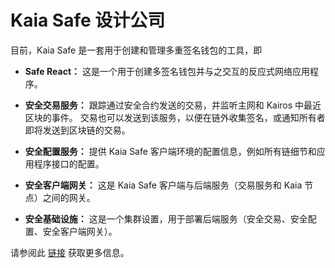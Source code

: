 # Kaia Safe 设计公司

目前，Kaia Safe 是一套用于创建和管理多重签名钱包的工具，即

- **Safe React：** 这是一个用于创建多签名钱包并与之交互的反应式网络应用程序。

- **安全交易服务：** 跟踪通过安全合约发送的交易，并监听主网和 Kairos 中最近区块的事件。 交易也可以发送到该服务，以便在链外收集签名，或通知所有者即将发送到区块链的交易。

- **安全配置服务：** 提供 Kaia Safe 客户端环境的配置信息，例如所有链细节和应用程序接口的配置。

- **安全客户端网关：** 这是 Kaia Safe 客户端与后端服务（交易服务和 Kaia 节点）之间的网关。

- **安全基础设施：** 这是一个集群设置，用于部署后端服务（安全交易、安全配置、安全客户端网关）。

请参阅此 [链接](https://github.com/kaiachain/kaia-safe-infrastructure) 获取更多信息。